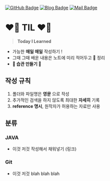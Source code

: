 <!-- <a href="https://github.com/NOSTALJIAN" target="_blank"><img src="https://img.shields.io/badge/NOSTALJIAN-181717?style=flat-square&logo=GitHub&logoColor=white"/></a>
<a href="https://nostal-jian.tistory.com" target="_blank"><img src="https://img.shields.io/badge/JIAN's&nbsp;BLOG-F856F3?style=flat-square&logo=GitHub Sponsors&logoColor=white"></a>
<a href="mailto:nostall.jian@gmail.com" target="_blank"><img src="https://img.shields.io/badge/nostall.jian@gmail.com-EA4335?style=flat-square&logo=Gmail&logoColor=white"></a> -->

[![GitHub Badge](https://img.shields.io/badge/NOSTALJIAN-181717?style=flat-square&logo=GitHub&logoColor=white)](https://github.com/NOSTALJIAN)
[![Blog Badge](https://img.shields.io/badge/JIAN's&nbsp;BLOG-F856F3?style=flat-square&logo=GitHubSponsors&logoColor=white)](https://nostal-jian.tistory.com)
[![Mail Badge](https://img.shields.io/badge/nostall.jian@gmail.com-EA4335?style=flat-square&logo=Gmail&logoColor=white)](mailto:nostall.jian@gmail.com)

<!-- 시작 -->

# __❤️‍🔥 TIL ❤️‍🔥__
> __Today I Learned__

  - 가능한 __매일 매일__ 작성하기 !
  - 그때 그때 배운 내용은 노트에 미리 적어두고 📝 정리
  - __🌟 습관 만들기 🌟__

## __작성 규칙__
1. 폴더와 파일명은 __영문__ 으로 작성
2. 추가적인 검색을 하지 않도록 최대한 __자세히__ 기록
3. __reference 명시__, 원작자가 허용하는 자료만 사용
  
## __분류__

### __JAVA__
- 이것 저것 작성해서 채워넣기 (링크)

### __Git__
- 이것 저것 blah blah blah
